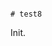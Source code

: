                                                                                                                                                                                                                                                                                                                                                         # test8

Init.

